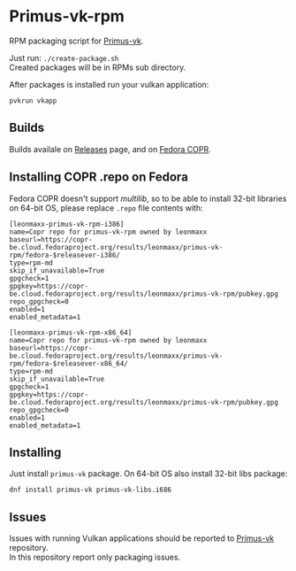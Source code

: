 # Primus-vk-rpm
RPM packaging script for [Primus-vk](https://github.com/felixdoerre/primus_vk).  
  
Just run: `./create-package.sh`  
Created packages will be in RPMs sub directory.
  
After packages is installed run your vulkan application:
```shell
pvkrun vkapp
```

## Builds
Builds availale on [Releases](https://github.com/leonmaxx/primus-vk-rpm/releases) page, and on [Fedora COPR](https://copr.fedorainfracloud.org/coprs/leonmaxx/primus-vk-rpm/).

## Installing COPR .repo on Fedora
Fedora COPR doesn't support *multilib*, so to be able to install 32-bit libraries on 64-bit OS, please replace `.repo` file contents with:
```
[leonmaxx-primus-vk-rpm-i386]
name=Copr repo for primus-vk-rpm owned by leonmaxx
baseurl=https://copr-be.cloud.fedoraproject.org/results/leonmaxx/primus-vk-rpm/fedora-$releasever-i386/
type=rpm-md
skip_if_unavailable=True
gpgcheck=1
gpgkey=https://copr-be.cloud.fedoraproject.org/results/leonmaxx/primus-vk-rpm/pubkey.gpg
repo_gpgcheck=0
enabled=1
enabled_metadata=1

[leonmaxx-primus-vk-rpm-x86_64]
name=Copr repo for primus-vk-rpm owned by leonmaxx
baseurl=https://copr-be.cloud.fedoraproject.org/results/leonmaxx/primus-vk-rpm/fedora-$releasever-x86_64/
type=rpm-md
skip_if_unavailable=True
gpgcheck=1
gpgkey=https://copr-be.cloud.fedoraproject.org/results/leonmaxx/primus-vk-rpm/pubkey.gpg
repo_gpgcheck=0
enabled=1
enabled_metadata=1
```

## Installing
Just install `primus-vk` package. On 64-bit OS also install 32-bit libs package:
```
dnf install primus-vk primus-vk-libs.i686
```

## Issues
Issues with running Vulkan applications should be reported to [Primus-vk](https://github.com/felixdoerre/primus_vk) repository.  
In this repository report only packaging issues.
